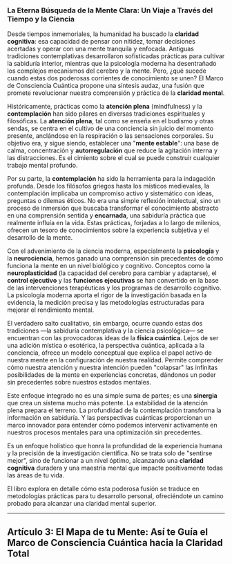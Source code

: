 ### La Eterna Búsqueda de la Mente Clara: Un Viaje a Través del Tiempo y la Ciencia
Desde tiempos inmemoriales, la humanidad ha buscado la **claridad cognitiva**: esa capacidad de pensar con nitidez, tomar decisiones acertadas y operar con una mente tranquila y enfocada. Antiguas tradiciones contemplativas desarrollaron sofisticadas prácticas para cultivar la sabiduría interior, mientras que la psicología moderna ha desentrañado los complejos mecanismos del cerebro y la mente. Pero, ¿qué sucede cuando estas dos poderosas corrientes de conocimiento se unen? El Marco de Consciencia Cuántica propone una síntesis audaz, una fusión que promete revolucionar nuestra comprensión y práctica de la **claridad mental**.

Históricamente, prácticas como la **atención plena** (mindfulness) y la **contemplación** han sido pilares en diversas tradiciones espirituales y filosóficas. La **atención plena**, tal como se enseña en el budismo y otras sendas, se centra en el cultivo de una conciencia sin juicio del momento presente, anclándose en la respiración o las sensaciones corporales. Su objetivo era, y sigue siendo, establecer una "**mente estable**": una base de calma, concentración y **autorregulación** que reduce la agitación interna y las distracciones. Es el cimiento sobre el cual se puede construir cualquier trabajo mental profundo.

Por su parte, la **contemplación** ha sido la herramienta para la indagación profunda. Desde los filósofos griegos hasta los místicos medievales, la contemplación implicaba un compromiso activo y sistemático con ideas, preguntas o dilemas éticos. No era una simple reflexión intelectual, sino un proceso de inmersión que buscaba transformar el conocimiento abstracto en una comprensión sentida y **encarnada**, una sabiduría práctica que realmente influía en la vida. Estas prácticas, forjadas a lo largo de milenios, ofrecen un tesoro de conocimientos sobre la experiencia subjetiva y el desarrollo de la mente.

Con el advenimiento de la ciencia moderna, especialmente la **psicología** y la **neurociencia**, hemos ganado una comprensión sin precedentes de cómo funciona la mente en un nivel biológico y cognitivo. Conceptos como la **neuroplasticidad** (la capacidad del cerebro para cambiar y adaptarse), el **control ejecutivo** y las **funciones ejecutivas** se han convertido en la base de las intervenciones terapéuticas y los programas de desarrollo cognitivo. La psicología moderna aporta el rigor de la investigación basada en la evidencia, la medición precisa y las metodologías estructuradas para mejorar el rendimiento mental.

El verdadero salto cualitativo, sin embargo, ocurre cuando estas dos tradiciones —la sabiduría contemplativa y la ciencia psicológica— se encuentran con las provocadoras ideas de la **física cuántica**. Lejos de ser una adición mística o esotérica, la perspectiva cuántica, aplicada a la conciencia, ofrece un modelo conceptual que explica el papel activo de nuestra mente en la configuración de nuestra realidad. Permite comprender cómo nuestra atención y nuestra intención pueden "colapsar" las infinitas posibilidades de la mente en experiencias concretas, dándonos un poder sin precedentes sobre nuestros estados mentales.

Este enfoque integrado no es una simple suma de partes; es una **sinergia** que crea un sistema mucho más potente. La estabilidad de la atención plena prepara el terreno. La profundidad de la contemplación transforma la información en sabiduría. Y las perspectivas cuánticas proporcionan un marco innovador para entender cómo podemos intervenir activamente en nuestros procesos mentales para una optimización sin precedentes.

Es un enfoque holístico que honra la profundidad de la experiencia humana y la precisión de la investigación científica. No se trata solo de "sentirse mejor", sino de funcionar a un nivel óptimo, alcanzando una **claridad cognitiva** duradera y una maestría mental que impacte positivamente todas las áreas de tu vida.

El libro explora en detalle cómo esta poderosa fusión se traduce en metodologías prácticas para tu desarrollo personal, ofreciéndote un camino probado para alcanzar una claridad mental superior.

---

## Artículo 3: El Mapa de tu Mente: Así te Guía el Marco de Consciencia Cuántica hacia la Claridad Total